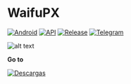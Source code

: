 # WaifuPX
[![Android](https://img.shields.io/badge/Platform-Android-green.svg?style=flat-square)](https://www.android.com) [![API](https://img.shields.io/badge/API-21%2B-orange.svg?logo=android&style=flat-square)](https://developer.android.com/studio/releases/platforms) [![Release](https://img.shields.io/github/v/release/WaifuPX-DG/WaifuPX?style=flat-square)](https://github.com/WaifuPX-DG/WaifuPX/releases/latest) [![Telegram](https://img.shields.io/badge/Telegram-2CA5E0.svg?logo=telegram&style=flat-square)](https://t.me/WaifuPX "Contact me in Telegram")
 
![alt text](https://raw.githubusercontent.com/WaifuPX-DG/WaifuPX/main/App/Resources/banner.jpg)

**Go to** 

[![Descargas](https://img.shields.io/github/downloads/WaifuPX-DG/WaifuPX/total?color=brightgreen&label=Download&style=for-the-badge)](https://github.com/WaifuPX-DG/WaifuPX/releases)

